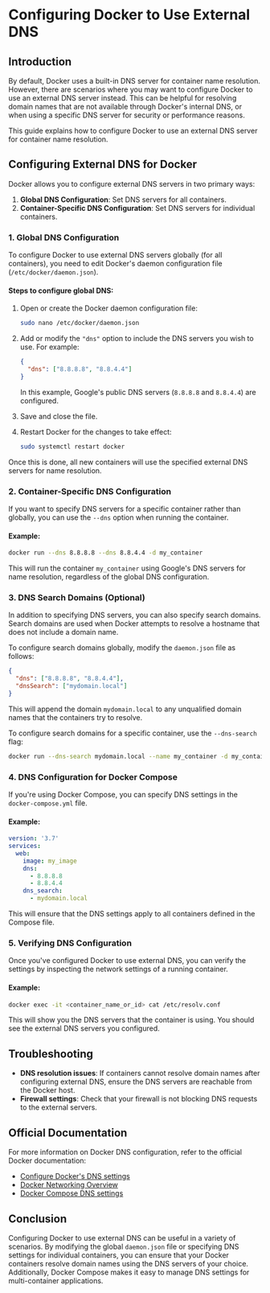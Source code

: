 
# Configuring Docker to Use External DNS

## Introduction

By default, Docker uses a built-in DNS server for container name resolution. However, there are scenarios where you may want to configure Docker to use an external DNS server instead. This can be helpful for resolving domain names that are not available through Docker's internal DNS, or when using a specific DNS server for security or performance reasons.

This guide explains how to configure Docker to use an external DNS server for container name resolution.

## Configuring External DNS for Docker

Docker allows you to configure external DNS servers in two primary ways:

1. **Global DNS Configuration**: Set DNS servers for all containers.
2. **Container-Specific DNS Configuration**: Set DNS servers for individual containers.

### 1. **Global DNS Configuration**

To configure Docker to use external DNS servers globally (for all containers), you need to edit Docker's daemon configuration file (`/etc/docker/daemon.json`).

#### Steps to configure global DNS:

1. Open or create the Docker daemon configuration file:

   ```bash
   sudo nano /etc/docker/daemon.json
   ```

2. Add or modify the `"dns"` option to include the DNS servers you wish to use. For example:

   ```json
   {
     "dns": ["8.8.8.8", "8.8.4.4"]
   }
   ```

   In this example, Google's public DNS servers (`8.8.8.8` and `8.8.4.4`) are configured.

3. Save and close the file.

4. Restart Docker for the changes to take effect:

   ```bash
   sudo systemctl restart docker
   ```

Once this is done, all new containers will use the specified external DNS servers for name resolution.

### 2. **Container-Specific DNS Configuration**

If you want to specify DNS servers for a specific container rather than globally, you can use the `--dns` option when running the container.

#### Example:

```bash
docker run --dns 8.8.8.8 --dns 8.8.4.4 -d my_container
```

This will run the container `my_container` using Google's DNS servers for name resolution, regardless of the global DNS configuration.

### 3. **DNS Search Domains (Optional)**

In addition to specifying DNS servers, you can also specify search domains. Search domains are used when Docker attempts to resolve a hostname that does not include a domain name.

To configure search domains globally, modify the `daemon.json` file as follows:

```json
{
  "dns": ["8.8.8.8", "8.8.4.4"],
  "dnsSearch": ["mydomain.local"]
}
```

This will append the domain `mydomain.local` to any unqualified domain names that the containers try to resolve.

To configure search domains for a specific container, use the `--dns-search` flag:

```bash
docker run --dns-search mydomain.local --name my_container -d my_container_image
```

### 4. **DNS Configuration for Docker Compose**

If you're using Docker Compose, you can specify DNS settings in the `docker-compose.yml` file.

#### Example:

```yaml
version: '3.7'
services:
  web:
    image: my_image
    dns:
      - 8.8.8.8
      - 8.8.4.4
    dns_search:
      - mydomain.local
```

This will ensure that the DNS settings apply to all containers defined in the Compose file.

### 5. **Verifying DNS Configuration**

Once you've configured Docker to use external DNS, you can verify the settings by inspecting the network settings of a running container.

#### Example:

```bash
docker exec -it <container_name_or_id> cat /etc/resolv.conf
```

This will show you the DNS servers that the container is using. You should see the external DNS servers you configured.

## Troubleshooting

- **DNS resolution issues**: If containers cannot resolve domain names after configuring external DNS, ensure the DNS servers are reachable from the Docker host.
- **Firewall settings**: Check that your firewall is not blocking DNS requests to the external servers.

## Official Documentation

For more information on Docker DNS configuration, refer to the official Docker documentation:

- [Configure Docker's DNS settings](https://docs.docker.com/engine/reference/commandline/dockerd/#dns)
- [Docker Networking Overview](https://docs.docker.com/network/)
- [Docker Compose DNS settings](https://docs.docker.com/compose/compose-file/compose-versioning/#dns)

## Conclusion

Configuring Docker to use external DNS can be useful in a variety of scenarios. By modifying the global `daemon.json` file or specifying DNS settings for individual containers, you can ensure that your Docker containers resolve domain names using the DNS servers of your choice. Additionally, Docker Compose makes it easy to manage DNS settings for multi-container applications.
